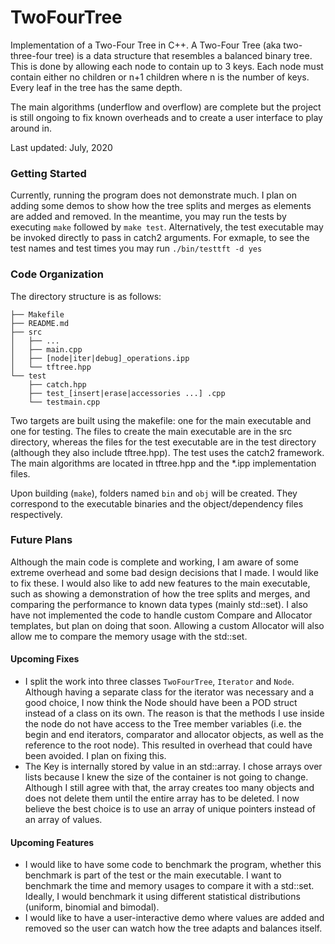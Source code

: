 # TwoFourTree
Implementation of a Two-Four Tree in C++. A Two-Four Tree (aka two-three-four tree) is a data structure that resembles a balanced binary tree. This is done by allowing each node to contain up to 3 keys. Each node must contain either no children or n+1 children where n is the number of keys. Every leaf in the tree has the same depth.

The main algorithms (underflow and overflow) are complete but the project is still ongoing to fix known overheads and to create a user interface to play around in.

Last updated: July, 2020

### Getting Started
Currently, running the program does not demonstrate much. I plan on adding some demos to show how the tree splits and merges as elements are added and removed. In the meantime, you may run the tests by executing  ```make``` followed by ```make test```. Alternatively, the test executable may be invoked directly to pass in catch2 arguments. For exmaple, to see the test names and test times you may run ```./bin/testtft -d yes```

### Code Organization
The directory structure is as follows:
```
├── Makefile
├── README.md
├── src
│   ├── ...
│   ├── main.cpp
│   ├── [node|iter|debug]_operations.ipp
│   └── tftree.hpp
└── test
    ├── catch.hpp
    ├── test_[insert|erase|accessories ...] .cpp
    └── testmain.cpp
```
Two targets are built using the makefile: one for the main executable and one for testing. The files to create the main executable are in the src directory, whereas the files for the test executable are in the test directory (although they also include tftree.hpp). The test uses the catch2 framework. The main algorithms are located in tftree.hpp and the \*.ipp implementation files.

Upon building (```make```), folders named ```bin``` and ```obj``` will be created. They correspond to the executable binaries and the object/dependency files respectively.

### Future Plans
Although the main code is complete and working, I am aware of some extreme overhead and some bad design decisions that I made. I would like to fix these. I would also like to add new features to the main executable, such as showing a demonstration of how the tree splits and merges, and comparing the performance to known data types (mainly std::set). I also have not implemented the code to handle custom Compare and Allocator templates, but plan on doing that soon. Allowing a custom Allocator will also allow me to compare the memory usage with the std::set.

#### Upcoming Fixes
 * I split the work into three classes ```TwoFourTree```, ```Iterator``` and ```Node```. Although having a separate class for the iterator was necessary and a good choice, I now think the Node should have been a POD struct instead of a class on its own. The reason is that the methods I use inside the node do not have access to the Tree member variables (i.e. the begin and end iterators, comparator and allocator objects, as well as the reference to the root node). This resulted in overhead that could have been avoided. I plan on fixing this.
  * The Key is internally stored by value in an std::array. I chose arrays over lists because I knew the size of the container is not going to change. Although I still agree with that, the array creates too many objects and does not delete them until the entire array has to be deleted. I now believe the best choice is to use an array of unique pointers instead of an array of values.

#### Upcoming Features
 * I would like to have some code to benchmark the program, whether this benchmark is part of the test or the main executable. I want to benchmark the time and memory usages to compare it with a std::set. Ideally, I would benchmark it using different statistical distributions (uniform, binomial and bimodal).
 * I would like to have a user-interactive demo where values are added and removed so the user can watch how the tree adapts and balances itself.
 
